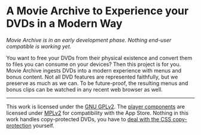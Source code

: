 A Movie Archive to Experience your DVDs in a Modern Way
=======================================================

*Movie Archive is in an early development phase. Nothing end-user compatible is working yet.*

You want to free your DVDs from their physical existence and convert them to files you can 
consume on your devices? Then this project is for you. Movie Archive ingests DVDs into a 
modern experience with menus and bonus content. Not all DVD features are represented 
faithfully, but we preserve as much as we can. To be future-proof, the resulting menus and 
bonus clips can be watched in any recent web browser as well.

___
This work is licensed under the [GNU GPLv2](https://www.gnu.org/licenses/old-licenses/gpl-2.0.html).
The [player components](https://github.com/mroi/movie-archive/tree/master/Players) are licensed under [MPLv2](https://www.mozilla.org/en-US/MPL/2.0/) for compatibility with the App Store.
Nothing in this work handles copy-protected DVDs, you have to [deal with the CSS copy-protection](http://www.videolan.org/developers/libdvdcss.html) yourself.

